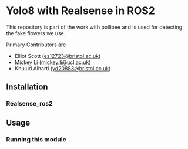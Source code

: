 # Yolo8 with Realsense in ROS2

This repository is part of the work with pollibee and is used for detecting the fake flowers we use. 

Primary Contributors are 

- Elliot Scott (es12723@bristol.ac.uk)
- Mickey Li (mickey.li@ucl.ac.uk)
- Khulud Alharti (yd20883@bristol.ac.uk)



## Installation


### Realsense_ros2


## Usage

### Running this module